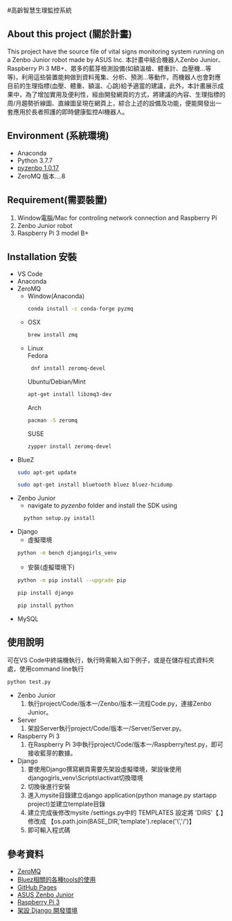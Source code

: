 #高齡智慧生理監控系統


## About this project (關於計畫)
This project have the source file of vital signs monitoring system running on a Zenbo Junior robot made by ASUS Inc.
本計畫中結合機器人Zenbo Junior、Raspberry Pi 3 MB+、眾多的藍芽檢測設備(如額溫槍、體重計、血壓機…等等)，利用這些裝置能夠做到資料蒐集、分析、預測…等動作，而機器人也會對應目前的生理指標(血壓、體重、額溫、心跳)給予適當的建議，此外，本計畫展示成果中，為了增加實用及便利性，經由開發網頁的方式，將建議的內容、生理指標的周/月趨勢折線圖、直線圖呈現在網頁上，綜合上述的設備及功能，便能開發出一套應用於長者照護的即時健康監控AI機器人。

## Environment (系統環境)
* Anaconda 
* Python 3.7.7
* [pyzenbo 1.0.17](https://zenbo.asus.com/developer/tools/)
* ZeroMQ 版本....8 

## Requirement(需要裝置)
1. Window電腦/Mac for controling network connection and Raspberry Pi  
2. Zenbo Junior robot  
3. Raspberry Pi 3 model B+

## Installation 安裝
* VS Code
* Anaconda
* ZeroMQ
   * Window(Anaconda)
      ```sh
      conda install -c conda-forge pyzmq
      ```
   * OSX
      ```sh
      brew install zmq
      ``` 
   * Linux<br>
       Fedora</br>
       ```sh
        dnf install zeromq-devel
        ```
       Ubuntu/Debian/Mint
        ```sh
        apt-get install libzmq3-dev
        ```
        Arch
        ```sh
        pacman -S zeromq
        ```
        SUSE
        ```sh
        zypper install zeromq-devel
        ```
* BlueZ
   ```sh
   sudo apt-get update
   ```
   ```sh
   sudo apt-get install bluetooth bluez bluez-hcidump
   ```
* Zenbo Junior
  - navigate to *pyzenbo* folder and install the SDK using
  ```python3.7
    python setup.py install
  ```
* Django
  * 虛擬環境
  ```sh
  python -m bench djangogirls_venv
  ```
  * 安裝(虛擬環境下)
  ```sh
  python -m pip install --upgrade pip
  ```
  ```sh
  pip install django
  ```
  ```sh
  pip install python
  ```
* MySQL

## 使用說明
可在VS Code中終端機執行，執行時需輸入如下例子，或是在儲存程式資料夾處，使用command line執行
```sh
python test.py
```
* Zenbo Junior
  1. 執行project/Code/版本一/Zenbo/版本一流程Code.py，連接Zenbo Junior。
* Server
  1. 架設Server執行project/Code/版本一/Server/Server.py。
* Raspberry Pi 3
  1. 在Raspberry Pi 3中執行project/Code/版本一/Raspberry/test.py，即可接收藍芽的數據。
* Django
  1. 要使用Django撰寫網頁需要先架設虛擬環境，架設後使用djangogirls_venv\Scripts\activat切換環境
  2. 切換後進行安裝
  3. 進入mysite目錄建立django application(python manage.py startapp project)並建立template目錄
  4. 建立完成後修改mysite /settings.py中的 TEMPLATES 設定將 'DIRS'【.】修改成 【os.path.join(BASE_DIR,'template').replace('\\','/')】
  5. 即可輸入程式碼

## 參考資料
* [ZeroMQ](https://zeromq.org/download/)
* [Bluez相關的各種tools的使用](https://b8807053.pixnet.net/blog/post/347831957-bluez%E7%9B%B8%E9%97%9C%E7%9A%84%E5%90%84%E7%A8%AEtools%E7%9A%84%E4%BD%BF%E7%94%A8)
* [GitHub Pages](https://pages.github.com)
* [ASUS Zenbo Junior](https://zenbo.asus.com/product/zenbojunior/overview/)
* [Raspberry Pi 3](https://www.raspberrypi.org/products/raspberry-pi-3-model-b/)
* [架設 Django 開發環境](https://developer.mozilla.org/zh-TW/docs/Learn/Server-side/Django/development_environment)

